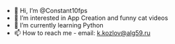 - 👋 Hi, I’m @Constant10fps
- 👀 I’m interested in App Creation and funny cat videos
- 🌱 I’m currently learning Python
- 📫 How to reach me - email: k.kozlov@alg59.ru
